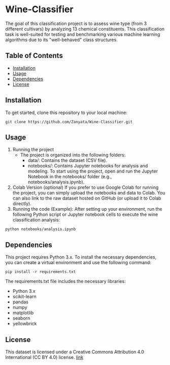 # Wine-Classifier
The goal of this classification project is to assess wine type (from 3 different cultivars) by analyzing 13 chemical constituents. This classification task is well-suited for testing and benchmarking various machine learning algorithms due to its "well-behaved" class structures.

## Table of Contents
- [Installation](#installation)
- [Usage](#usage)
- [Dependencies](#dependencies)
- [License](#license)

## Installation
To get started, clone this repository to your local machine:
   ```
   git clone https://github.com/Zanyata/Wine-Classifier.git
   ```
## Usage
1. Running the project
   * The project is organized into the following folders:
      * data/: Contains the dataset (CSV file).
      * notebooks/: Contains Jupyter notebooks for analysis and modeling.
To start using the project, open and run the Jupyter Notebook in the notebooks/ folder (e.g., notebooks/analysis.ipynb).
2. Colab Version (optional)
If you prefer to use Google Colab for running the project, you can simply upload the notebooks and data to Colab. You can also link to the raw dataset hosted on GitHub (or upload it to Colab directly).
3. Running the code (Example):
After setting up your environment, run the following Python script or Jupyter notebook cells to execute the wine classification analysis:
```
python notebooks/analysis.ipynb
```

## Dependencies
This project requires Python 3.x. To install the necessary dependencies, you can create a virtual environment and use the following command:
```
pip install -r requirements.txt
```
The requirements.txt file includes the necessary libraries:
* Python 3.x
* scikit-learn
* pandas
* numpy
* matplotlib
* seaborn
* yellowbrick

## License
This dataset is licensed under a Creative Commons Attribution 4.0 International (CC BY 4.0) license.
[link](https://archive.ics.uci.edu/dataset/109/wine)

